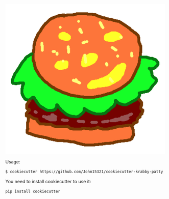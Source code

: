 
![](./img/krabby_patty.png)

Usage:
```bash
$ cookiecutter https://github.com/John15321/cookiecutter-krabby-patty
```

You need to install cookiecutter to use it:

```bash
pip install cookiecutter
```
